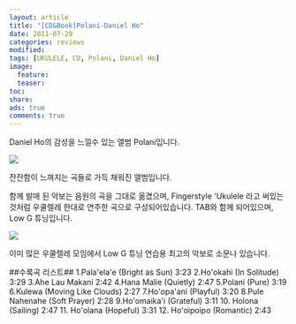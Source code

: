 ```yaml
---
layout: article
title: "[CD&Book]Polani-Daniel Ho"
date: 2011-07-29
categories: reviews
modified: 
tags: [UKULELE, CD, Polani, Daniel Ho]
image:
  feature:
  teaser: 
toc: 
share: 
ads: true
comments: true
---
```

Daniel Ho의 감성을 느낄수 있는 앨범 Polani입니다.

<img src="https://lh3.googleusercontent.com/-2wk0XwnCHao/VkyiWWxRv0I/AAAAAAAAAYM/yO6AzPI0-Tc/s144-Ic42/polani_1.jpg" />

잔잔함이 느껴지는 곡들로 가득 채워진 앨범입니다.

함께 발매 된 악보는 음원의 곡을 그대로 옮겼으며, Fingerstyle 'Ukulele 라고 써있는 것처럼 우쿨렐레 한대로 연주한 곡으로 구성되어있습니다. TAB와 함께 되어있으며, Low G 튜닝입니다.

<img src="https://lh3.googleusercontent.com/-tV0_NekpnYk/VkyiWUU5MKI/AAAAAAAAAYI/V4KzAdSrz8Y/s800-Ic42/polani_2.jpg" />

이미 많은 우쿨렐레 모임에서 Low G 튜닝 연습용 최고의 악보로 소문나 있습니다.

##수록곡 리스트##
1.Pala'ela'e (Bright as Sun) 3:23
2.Ho'okahi (In Solitude) 3:29
3.Ahe Lau Makani 2:42
4.Hana Malie (Quietly) 2:47
5.Polani (Pure) 3:19
6.Kulewa (Moving Like Clouds) 2:27
7.Ho'opa'ani (Playful) 3:20
8.Pule Nahenahe (Soft Prayer) 2:28
9.Ho'omaika'i (Grateful) 3:11
10. Holona (Sailing) 2:47
11. Ho'olana (Hopeful) 3:31
12. Ho'oipoipo (Romantic) 2:43
